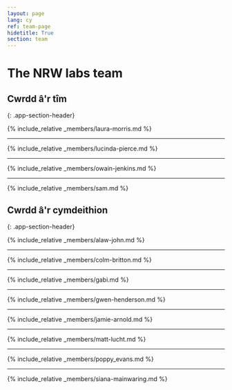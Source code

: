 ```yaml
---
layout: page
lang: cy
ref: team-page
hidetitle: True
section: team
---
```


# The NRW labs team


## Cwrdd â'r tîm
{: .app-section-header}

{% include_relative _members/laura-morris.md %}

---

{% include_relative _members/lucinda-pierce.md %}

---

{% include_relative _members/owain-jenkins.md %}

---

{% include_relative _members/sam.md %}


## Cwrdd â'r cymdeithion
{: .app-section-header}

{% include_relative _members/alaw-john.md %}

---

{% include_relative _members/colm-britton.md %}

---

{% include_relative _members/gabi.md %}

---

{% include_relative _members/gwen-henderson.md %}

---

{% include_relative _members/jamie-arnold.md %}

---

{% include_relative _members/matt-lucht.md %}

---

{% include_relative _members/poppy_evans.md %}

---

{% include_relative _members/siana-mainwaring.md %}
